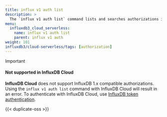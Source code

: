 ```yaml
---
title: influx v1 auth list
description: >
  The `influx v1 auth list` command lists and searches authorizations in the InfluxDB 1.x compatibility API.
menu:
  influxdb3_cloud_serverless:
    name: influx v1 auth list
    parent: influx v1 auth
weight: 101
influxdb3/cloud-serverless/tags: [authorization]
---
```


> [!Important]
>
> #### Not supported in InfluxDB Cloud
> **InfluxDB Cloud** does not support InfluxDB 1.x compatible authorizations.
> Using the `influx v1 auth list` command with InfluxDB Cloud will result in an error.
> To authenticate with InfluxDB Cloud, use [InfluxDB token authentication](/influxdb3/cloud-serverless/admin/tokens/).

{{< duplicate-oss >}}

